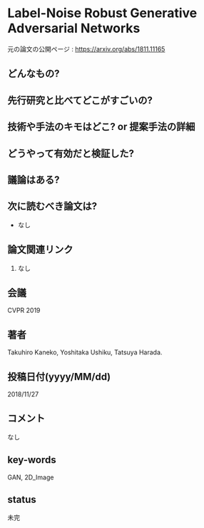 # Label-Noise Robust Generative Adversarial Networks

元の論文の公開ページ : https://arxiv.org/abs/1811.11165

## どんなもの?

## 先行研究と比べてどこがすごいの?

## 技術や手法のキモはどこ? or 提案手法の詳細

## どうやって有効だと検証した?

## 議論はある?

## 次に読むべき論文は?
- なし

## 論文関連リンク
1. なし

## 会議
CVPR 2019

## 著者
Takuhiro Kaneko, Yoshitaka Ushiku, Tatsuya Harada.

## 投稿日付(yyyy/MM/dd)
2018/11/27

## コメント
なし

## key-words
GAN, 2D_Image

## status
未完